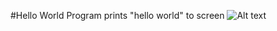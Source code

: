 #Hello World
Program prints "hello world" to screen
![Alt text](/Users/aaron/Desktop/output.jpg?raw=true "Optional Title")
